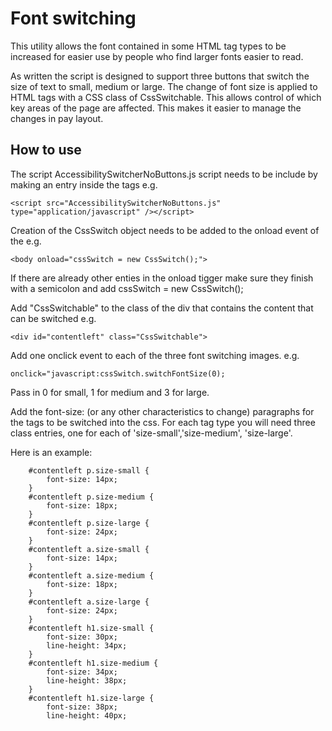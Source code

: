 # Font switching
This utility allows the font contained in some HTML tag types to be increased for easier use by people who find larger fonts easier to read.

As written the script is designed to support three buttons that switch the size of text to small, medium or large. The change of font size is applied to HTML tags with a CSS class of CssSwitchable. This allows control of which key areas of the page are affected. This makes it easier to manage the changes in pay layout.

How to use
------------
The script AccessibilitySwitcherNoButtons.js script needs to be include by making an entry inside the <head>
    tags e.g.
	
```<script src="AccessibilitySwitcherNoButtons.js" type="application/javascript" /></script>```
  
Creation of the CssSwitch object needs to be added to the onload event of the <body>
    e.g.
	
```<body onload="cssSwitch = new CssSwitch();">```


If there are already other enties in the onload tigger make sure they finish with a semicolon and add cssSwitch = new CssSwitch();

Add "CssSwitchable" to the class of the div that contains the content that can
    be switched e.g.
    
```<div id="contentleft" class="CssSwitchable">```

Add one onclick event to each of the three font switching images.
    e.g.  
    
```onclick="javascript:cssSwitch.switchFontSize(0);```

Pass in 0 for small, 1 for medium and 3 for large.


Add the font-size: (or any other characteristics to change) paragraphs for the
    tags to be switched into the css. For each tag type you will need three class
    entries, one for each of  'size-small','size-medium', 'size-large'.

Here is an example:
```
	#contentleft p.size-small {
		font-size: 14px;
	}
	#contentleft p.size-medium {
		font-size: 18px;
	}
	#contentleft p.size-large {
		font-size: 24px;
	}
	#contentleft a.size-small {
		font-size: 14px;
	}
	#contentleft a.size-medium {
		font-size: 18px;
	}
	#contentleft a.size-large {
		font-size: 24px;
	}
	#contentleft h1.size-small {
		font-size: 30px;
		line-height: 34px;
	}
	#contentleft h1.size-medium {
		font-size: 34px;
		line-height: 38px;
	}
	#contentleft h1.size-large {
		font-size: 38px;
		line-height: 40px;
```
